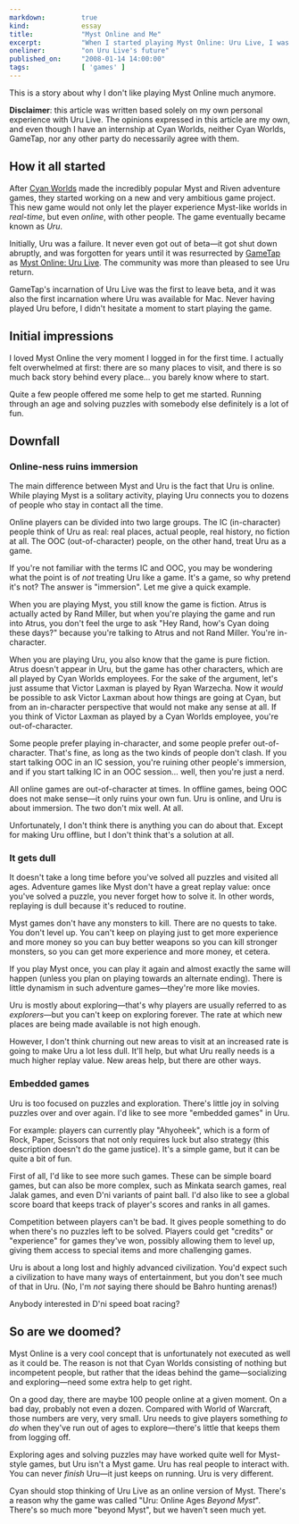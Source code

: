 ```yaml
---
markdown:         true
kind:             essay
title:            "Myst Online and Me"
excerpt:          "When I started playing Myst Online: Uru Live, I was very excited. After playing the game for over a year, my enthousiasm has mostly disappeared. Here's why I don’t like playing it much anymore."
oneliner:         "on Uru Live's future"
published_on:     "2008-01-14 14:00:00"
tags:             [ 'games' ]
---
```


This is a story about why I don't like playing Myst Online much anymore.

**Disclaimer**: this article was written based solely on my own personal experience with Uru Live. The opinions expressed in this article are my own, and even though I have an internship at Cyan Worlds, neither Cyan Worlds, GameTap, nor any other party do necessarily agree with them.

## How it all started

After [Cyan Worlds](http://www.cyanworlds.com/) made the incredibly popular Myst and Riven adventure games, they started working on a new and very ambitious game project. This new game would not only let the player experience Myst-like worlds in _real-time_, but even _online_, with other people. The game eventually became known as _Uru_.

Initially, Uru was a failure. It never even got out of beta—it got shut down abruptly, and was forgotten for years until it was resurrected by [GameTap](http://www.gametap.com/) as [Myst Online: Uru Live](http://www.mystonline.com/). The community was more than pleased to see Uru return.

GameTap's incarnation of Uru Live was the first to leave beta, and it was also the first incarnation where Uru was available for Mac. Never having played Uru before, I didn't hesitate a moment to start playing the game.

## Initial impressions

I loved Myst Online the very moment I logged in for the first time. I actually felt overwhelmed at first: there are so many places to visit, and there is so much back story behind every place… you barely know where to start.

Quite a few people offered me some help to get me started. Running through an age and solving puzzles with somebody else definitely is a lot of fun.

## Downfall

### Online-ness ruins immersion

The main difference between Myst and Uru is the fact that Uru is online. While playing Myst is a solitary activity, playing Uru connects you to dozens of people who stay in contact all the time.

Online players can be divided into two large groups. The IC (in-character) people think of Uru as real: real places, actual people, real history, no fiction at all. The OOC (out-of-character) people, on the other hand, treat Uru as a game.

If you're not familiar with the terms IC and OOC, you may be wondering what the point is of _not_ treating Uru like a game. It's a game, so why pretend it's not? The answer is "immersion". Let me give a quick example.

When you are playing Myst, you still know the game is fiction. Atrus is actually acted by Rand Miller, but when you're playing the game and run into Atrus, you don't feel the urge to ask "Hey Rand, how's Cyan doing these days?" because you're talking to Atrus and not Rand Miller. You're in-character.

When you are playing Uru, you also know that the game is pure fiction. Atrus doesn't appear in Uru, but the game has other characters, which are all played by Cyan Worlds employees. For the sake of the argument, let's just assume that Victor Laxman is played by Ryan Warzecha. Now it _would_ be possible to ask Victor Laxman about how things are going at Cyan, but from an in-character perspective that would not make any sense at all. If you think of Victor Laxman as played by a Cyan Worlds employee, you're out-of-character.

Some people prefer playing in-character, and some people prefer out-of-character. That's fine, as long as the two kinds of people don't clash. If you start talking OOC in an IC session, you're ruining other people's immersion, and if you start talking IC in an OOC session… well, then you're just a nerd.

All online games are out-of-character at times. In offline games, being OOC does not make sense—it only ruins your own fun. Uru is online, and Uru is about immersion. The two don't mix well. At all.

Unfortunately, I don't think there is anything you can do about that. Except for making Uru offline, but I don't think that's a solution at all.

### It gets dull

It doesn't take a long time before you've solved all puzzles and visited all ages. Adventure games like Myst don't have a great replay value: once you've solved a puzzle, you never forget how to solve it. In other words, replaying is dull because it's reduced to routine.

Myst games don't have any monsters to kill. There are no quests to take. You don't level up. You can't keep on playing just to get more experience and more money so you can buy better weapons so you can kill stronger monsters, so you can get more experience and more money, et cetera.

If you play Myst once, you can play it again and almost exactly the same will happen (unless you plan on playing towards an alternate ending). There is little dynamism in such adventure games—they're more like movies.

Uru is mostly about exploring—that's why players are usually referred to as _explorers_—but you can't keep on exploring forever. The rate at which new places are being made available is not high enough.

However, I don't think churning out new areas to visit at an increased rate is going to make Uru a lot less dull. It'll help, but what Uru really needs is a much higher replay value. New areas help, but there are other ways.

### Embedded games

Uru is too focused on puzzles and exploration. There's little joy in solving puzzles over and over again. I'd like to see more "embedded games" in Uru.

For example: players can currently play "Ahyoheek", which is a form of Rock, Paper, Scissors that not only requires luck but also strategy (this description doesn't do the game justice). It's a simple game, but it can be quite a bit of fun.

First of all, I'd like to see more such games. These can be simple board games, but can also be more complex, such as Minkata search games, real Jalak games, and even D'ni variants of paint ball. I'd also like to see a global score board that keeps track of player's scores and ranks in all games.

Competition between players can't be bad. It gives people something to do when there's no puzzles left to be solved. Players could get "credits" or "experience" for games they've won, possibly allowing them to level up, giving them access to special items and more challenging games.

Uru is about a long lost and highly advanced civilization. You'd expect such a civilization to have many ways of entertainment, but you don't see much of that in Uru. (No, I'm _not_ saying there should be Bahro hunting arenas!)

Anybody interested in D'ni speed boat racing?

## So are we doomed?

Myst Online is a very cool concept that is unfortunately not executed as well as it could be. The reason is not that Cyan Worlds consisting of nothing but incompetent people, but rather that the ideas behind the game—socializing and exploring—need some extra help to get right.

On a good day, there are maybe 100 people online at a given moment. On a bad day, probably not even a dozen. Compared with World of Warcraft, those numbers are very, very small. Uru needs to give players something _to do_ when they've run out of ages to explore—there's little that keeps them from logging off.

Exploring ages and solving puzzles may have worked quite well for Myst-style games, but Uru isn't a Myst game. Uru has real people to interact with. You can never _finish_ Uru—it just keeps on running. Uru is very different.

Cyan should stop thinking of Uru Live as an online version of Myst. There's a reason why the game was called "Uru: Online Ages _Beyond Myst_". There's so much more "beyond Myst", but we haven't seen much yet.
